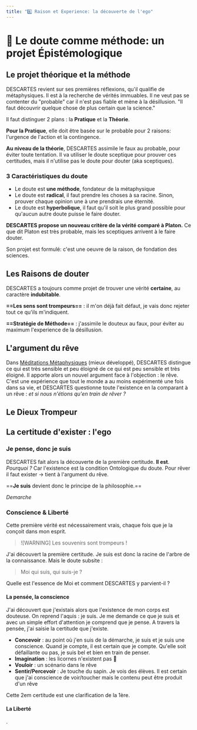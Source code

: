 ```yaml
---
title: "6️⃣ Raison et Experience: la découverte de l'ego"
---
```

# 🤨 Le doute comme méthode: un projet Épistémologique
## Le projet théorique et la méthode
DESCARTES revient sur ses premières réflexions, qu'il qualifie de métaphysiques.
Il est à la recherche de vérités immuables. Il ne veut pas se contenter du "probable"
car il n'est pas fiable et mène à la désillusion. "Il faut découvrir quelque chose de plus certain que la science."

Il faut distinguer 2 plans : la **Pratique** et la **Théorie**.

**Pour la Pratique**, elle doit être basée sur le probable pour 2 raisons: l'urgence de l'action et la contingence. 

**Au niveau de la théorie**, DESCARTES assimile le faux au probable, pour éviter toute tentation. Il va utiliser le doute sceptique pour
prouver ces certitudes, mais il n'utilise pas le doute pour douter (aka sceptiques). 

### 3 Caractéristiques du doute

- Le doute est **une méthode**, fondateur de la métaphysique
- Le doute est **radical**, il faut prendre les choses à sa racine. Sinon, prouver chaque opinion une à une prendrais une éternité.
- Le doute est **hyperbolique**, il faut qu'il soit le plus grand possible pour qu'aucun autre doute puisse le faire douter.

**DESCARTES propose un nouveau critère de la vérité comparé à Platon.**
Ce que dit Platon est très probable, mais les sceptiques arrivent à le faire douter.

Son projet est formulé: c'est une oeuvre de la raison, de fondation des sciences.

## Les Raisons de douter
DESCARTES a toujours comme projet de trouver une vérité **certaine**, au caractère **indubitable**.

**==Les sens sont trompeurs==** : il m'on déjà fait défaut, je vais donc rejeter tout ce qu'ils m'indiquent.

**==Stratégie de Méthode==** : j'assimile le douteux au faux, pour éviter au maximum l'experience de la désillusion.
## L'argument du rêve
Dans [Méditations Métaphysiques]() (mieux développé), DESCARTES distingue ce qui est très sensible et peu éloigné de ce qui est peu sensible et très éloigné. Il apporte alors un nouvel argument face à l'objection : le rêve. C'est une expérience que tout le monde a au moins expérimenté une fois dans sa vie, et DESCARTES questionne toute l'existence en la comparant à un rêve : *et si nous n'étions qu'en train de rêver ?*
## Le Dieux Trompeur
## La certitude d'exister : l'ego
### Je pense, **donc je suis**
DESCARTES fait alors la découverte de la première certitude. **Il est**. *Pourquoi ?* Car l'existence est la condition Ontologique du doute. Pour rêver il faut exister -> tient à l'argument du rêve.

==**Je suis** devient donc le principe de la philosophie.==

$Demarche$
### Conscience & Liberté
Cette première vérité est nécessairement vrais, chaque fois que je la conçoit dans mon esprit. 

> ![WARNING] Les souvenirs sont trompeurs ! 

J'ai découvert la première certitude. Je suis est donc la racine de l'arbre de la connaissance. Mais le doute subsite :

> Moi qui suis, qui suis-je ?

Quelle est l'essence de Moi et comment DESCARTES y parvient-il ?

#### La pensée, la conscience
J'ai découvert que j'existais alors que l'existence de mon corps est douteuse.
On reprend l'aquis : je suis. Je me demande ce que je suis et avec un simple effort d'attention je comprend que je pense. A travers la pensée, j'ai saisie la certitude que j'existe. 

- **Concevoir** : au point où j'en suis de la démarche, je suis et je suis une conscience. Quand je compte, il est certain que je compte. Qu'elle soit défaillante ou pas, je suis bel et bien en train de penser.
- **Imagination** : les licornes n'existent pas 🦄
- **Vouloir** : un scénario dans le rêve
- **Sentir/Percevoir** : Je touche du sapin. Je vois des élèves. Il est certain que j'ai conscience de voir/toucher mais le contenu peut être produit d'un rêve

Cette 2em certitude est une clarification de la 1ère.
#### La Liberté
.

